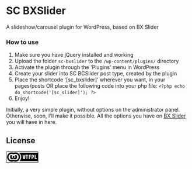 # SC BXSlider
A slideshow/carousel plugin for WordPress, based on BX Slider

### How to use
1. Make sure you have jQuery installed and working
2. Upload the folder `sc-bxslider` to the `/wp-content/plugins/` directory
3. Activate the plugin through the 'Plugins' menu in WordPress
4. Create your slider into SC BCSlider post type, created by the plugin
5. Place the shortcode '[sc_bxslider]' wherever you want, in your pages/posts OR place the following code into your php file:
 `<?php echo do_shortcode('[sc_slider]'); ?>` 
4. Enjoy!

Initially, a very simple plugin, without options on the administrator panel. 
Otherwise, soon, I'll make it possible. All the options you have on [BX Slider](http://bxslider.com/) you will have in here.


## License
[![WTFPL](wtfpl-badge.png "WTFPL")](https://github.com/zergiocosta/SC-BXSlider/blob/master/LICENSE)
